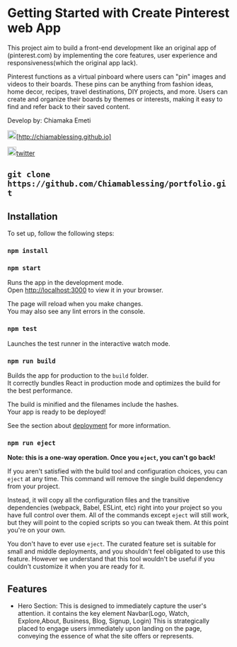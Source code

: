 # Getting Started with Create Pinterest web App

This project aim to build a front-end development like an original app of (pinterest.com) by implementing the core features, user experience and responsiveness(which the original app lack).

Pinterest functions as a virtual pinboard where users can "pin" images and videos to their boards. These pins can be anything from fashion ideas, home decor, recipes, travel destinations, DIY projects, and more. Users can create and organize their boards by themes or interests, making it easy to find and refer back to their saved content.

Develop by: Chiamaka Emeti

<img src="web.png" style="width:20px;"/>[http://chiamablessing.github.io]

<img src="images.png" style="width:20px;"/>[twitter](https://twitter.com/chiamaka_emeti)


## `git clone https://github.com/Chiamablessing/portfolio.git`


## Installation

To set up, follow the following steps:

### `npm install`

### `npm start`

Runs the app in the development mode.\
Open [http://localhost:3000](http://localhost:3000) to view it in your browser.

The page will reload when you make changes.\
You may also see any lint errors in the console.

### `npm test`

Launches the test runner in the interactive watch mode.

### `npm run build`

Builds the app for production to the `build` folder.\
It correctly bundles React in production mode and optimizes the build for the best performance.

The build is minified and the filenames include the hashes.\
Your app is ready to be deployed!

See the section about [deployment](https://facebook.github.io/create-react-app/docs/deployment) for more information.

### `npm run eject`

**Note: this is a one-way operation. Once you `eject`, you can't go back!**

If you aren't satisfied with the build tool and configuration choices, you can `eject` at any time. This command will remove the single build dependency from your project.

Instead, it will copy all the configuration files and the transitive dependencies (webpack, Babel, ESLint, etc) right into your project so you have full control over them. All of the commands except `eject` will still work, but they will point to the copied scripts so you can tweak them. At this point you're on your own.

You don't have to ever use `eject`. The curated feature set is suitable for small and middle deployments, and you shouldn't feel obligated to use this feature. However we understand that this tool wouldn't be useful if you couldn't customize it when you are ready for it.

## Features

* Hero Section: This is designed to immediately capture the user's attention. it contains the key element Navbar(Logo, Watch, Explore,About, Business, Blog, Signup, Login) This is strategically placed to engage users immediately upon landing on the page, conveying the essence of what the site offers or represents.
